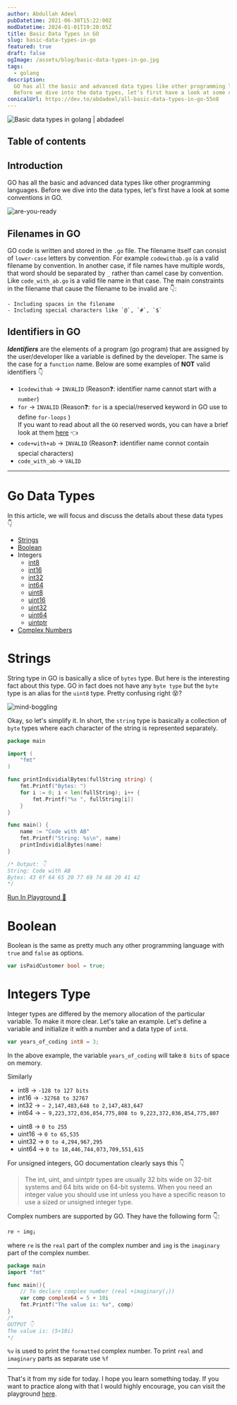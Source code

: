 ```yaml
---
author: Abdullah Adeel
pubDatetime: 2021-06-30T15:22:00Z
modDatetime: 2024-01-01T19:20:05Z
title: Basic Data Types in GO
slug: basic-data-types-in-go
featured: true
draft: false
ogImage: /assets/blog/basic-data-types-in-go.jpg
tags:
  - golang
description:
  GO has all the basic and advanced data types like other programming languages.
  Before we dive into the data types, let's first have a look at some conventions in GO.
conicalUrl: https://dev.to/abdadeel/all-basic-data-types-in-go-55n8
---
```


![Basic data types in golang | abdadeel](@assets/blog/basic-data-types-in-go.jpg)

## Table of contents

## Introduction

GO has all the basic and advanced data types like other programming languages. Before we dive into the data types, let's first have a look at some conventions in GO.

![are-you-ready](https://media.giphy.com/media/hTBkgmCL1g79DUvAiR/giphy.gif)

## Filenames in GO

GO code is written and stored in the `.go` file. The filename itself can consist of `lower-case` letters by convention. For example `codewithab.go` is a valid filename by convention. In another case, if file names have multiple words, that word should be separated by `_` rather than camel case by convention. Like `code_with_ab.go` is a valid file name in that case. The main constraints in the filename that cause the filename to be invalid are 👇:

    - Including spaces in the filename
    - Including special characters like `@`, `#`, `$`

## Identifiers in GO

**_Identifiers_** are the elements of a program (go program) that are assigned by the user/developer like a variable is defined by the developer. The same is the case for a `function` name.
Below are some examples of **NOT** valid identifiers 👇

- `1codewithab` -> `INVALID` (Reason❓: identifier name cannot start with a `number`)
- `for` -> `INVALID` (Reason❓: `for` is a special/reserved keyword in GO use to define `for-loops` ) </br> If you want to read about all the `GO` reserved words, you can have a brief look at them [here](https://medium.com/wesionary-team/know-about-25-keywords-in-go-eca109855d4d) 👈
- `code+with+ab` -> `INVALID` (Reason❓: identifier name connot contain special characters)
- `code_with_ab` -> `VALID`

<hr>

# Go Data Types

In this article, we will focus and discuss the details about these data types 👇

- [Strings](#string)
- [Boolean](#bool)
- Integers
  - [int8](#intergers)
  - [int16](#intergers)
  - [int32](#intergers)
  - [int64](#intergers)
  - [uint8](#intergers-u)
  - [uint16](#intergers-u)
  - [uint32](#intergers-u)
  - [uint64](#intergers-u)
  - [uintptr](#intergers-u)
- [Complex Numbers](complex)

<div id="string"></div>

# Strings

String type in GO is basically a slice of `bytes` type. But here is the interesting fact about this type. GO in fact does not have any `byte type` but the `byte` type is an alias for the `uint8` type. Pretty confusing right 😵?

![mind-boggling](https://media.giphy.com/media/7FgDseZw8Zw9Gi0OMk/giphy.gif)

Okay, so let's simplify it. In short, the `string` type is basically a collection of `byte` types where each character of the string is represented separately.

```go
package main

import (
    "fmt"
)

func printIndividialBytes(fullString string) {
    fmt.Printf("Bytes: ")
    for i := 0; i < len(fullString); i++ {
        fmt.Printf("%x ", fullString[i])
    }
}

func main() {
    name := "Code with AB"
    fmt.Printf("String: %s\n", name)
    printIndividialBytes(name)
}

/* Output: 👇
String: Code with AB
Bytes: 43 6f 64 65 20 77 69 74 68 20 41 42
*/
```

[Run In Playground 🔗](https://play.golang.org/p/LJV2uawhtLn)

<div id="bool"></div>

# Boolean

Boolean is the same as pretty much any other programming language with `true` and `false` as options.

```go
var isPaidCustomer bool = true;
```

<h1> Integers Type </h1>

Integer types are differed by the memory allocation of the particular variable. To make it more clear. Let's take an example.
Let's define a variable and initialize it with a number and a data type of `int8`.

```go
var years_of_coding int8 = 3;
```

In the above example, the variable `years_of_coding` will take `8 bits` of space on memory.

Similarly

<div id="intergers"></div>

- int8 -> `-128 to 127 bits`
- int16 -> `-32768 to 32767`
- int32 -> `− 2,147,483,648 to 2,147,483,647`
- int64 -> `− 9,223,372,036,854,775,808 to 9,223,372,036,854,775,807`

<div id="intergers-u"></div>

- uint8 -> `0 to 255`
- uint16 -> `0 to 65,535`
- uint32 -> `0 to 4,294,967,295`
- uint64 -> `0 to 18,446,744,073,709,551,615`

For unsigned integers, GO documentation clearly says this 👇

> The int, uint, and uintptr types are usually 32 bits wide on 32-bit systems and 64 bits wide on 64-bit systems. When you need an integer value you should use int unless you have a specific reason to use a sized or unsigned integer type.

<div id="complex"></div>

Complex numbers are supported by GO. They have the following form 👇:

```go
re + img¡
```

where `re` is the `real` part of the complex number and `img` is the `imaginary` part of the complex number.

```go
package main
import "fmt"

func main(){
    // To declare complex number (real +imaginary(¡))
    var comp complex64 = 5 + 10i
    fmt.Printf("The value is: %v", comp)
}
/*
OUTPUT 👇
The value is: (5+10i)
*/
```

`%v` is used to print the `formatted` complex number.
To print `real` and `imaginary` parts as separate use `%f`

<hr>

That's it from my side for today. I hope you learn something today. If you want to practice along with that I would highly encourage, you can visit the playground [here](https://play.golang.org/).
